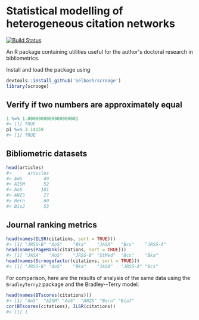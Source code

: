 
<!-- README.md is generated from README.Rmd. Please edit that file -->
Statistical modelling of heterogeneous citation networks
========================================================

[![Build Status](https://travis-ci.org/Selbosh/scrooge.svg?branch=master)](https://travis-ci.org/Selbosh/scrooge)

An R package containing utilities useful for the author's doctoral research in bibliometrics.

Install and load the package using

``` r
devtools::install_github('Selbosh/scrooge')
library(scrooge)
```

Verify if two numbers are approximately equal
---------------------------------------------

``` r
1 %=% 1.0000000000000000001
#> [1] TRUE
pi %=% 3.14159
#> [1] TRUE
```

Bibliometric datasets
---------------------

``` r
head(articles)
#>      articles
#> AmS        49
#> AISM       52
#> AoS       101
#> ANZS       27
#> Bern       60
#> BioJ       53
```

Journal ranking metrics
-----------------------

``` r
head(names(ILSR(citations, sort = TRUE)))
#> [1] "JRSS-B" "AoS"    "Bka"    "JASA"   "Bcs"    "JRSS-A"
head(names(PageRank(citations, sort = TRUE)))
#> [1] "JASA"   "AoS"    "JRSS-B" "StMed"  "Bcs"    "Bka"
head(names(Scroogefactor(citations, sort = TRUE)))
#> [1] "JRSS-B" "AoS"    "Bka"    "JASA"   "JRSS-A" "Bcs"
```

For comparison, here are the results of analysis of the same data using the `BradleyTerry2` package and the Bradley--Terry model:

``` r
head(names(BTscores(citations)))
#> [1] "AmS"  "AISM" "AoS"  "ANZS" "Bern" "BioJ"
cor(BTscores(citations), ILSR(citations))
#> [1] 1
```
